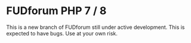 # FUDforum PHP 7 / 8

This is a new branch of FUDforum still under active development. This is expected to have
bugs. Use at your own risk.

